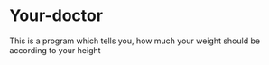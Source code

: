 # Your-doctor
This is a program which tells you, how much your weight should be according to your height
